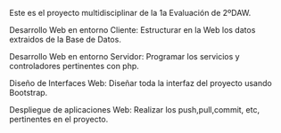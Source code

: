 Este es el proyecto multidisciplinar de la 1a Evaluación de 2ºDAW.

Desarrollo Web en entorno Cliente: Estructurar en la Web los datos extraidos de la Base de Datos.

Desarrollo Web en entorno Servidor: Programar los servicios y controladores pertinentes con php.

Diseño de Interfaces Web: Diseñar toda la interfaz del proyecto usando Bootstrap.

Despliegue de aplicaciones Web: Realizar los push,pull,commit, etc, pertinentes en el proyecto.
